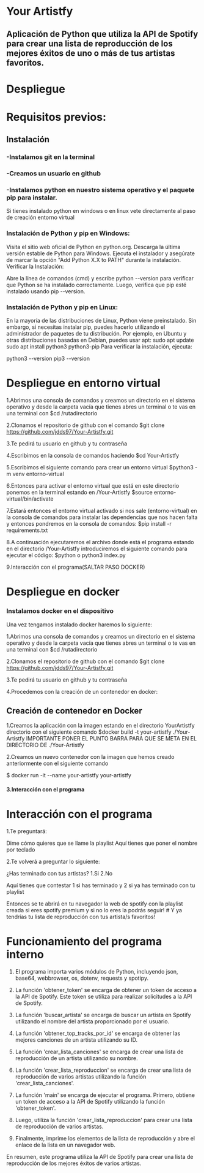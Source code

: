 # Your Artistfy
## Aplicación de Python que utiliza la API de Spotify para crear una lista de reproducción de los mejores éxitos de uno o más de tus artistas favoritos. 

# Despliegue

# Requisitos previos:
## Instalación 
### -Instalamos git en la terminal 
### -Creamos un usuario en github
### -Instalamos python en nuestro sistema operativo y el paquete pip para instalar.
Si tienes instalado python en windows o en linux vete directamente al paso de creación entorno virtual

### Instalación de Python y pip en Windows:

Visita el sitio web oficial de Python en python.org.
Descarga la última versión estable de Python para Windows.
Ejecuta el instalador y asegúrate de marcar la opción "Add Python X.X to PATH" durante la instalación.
Verificar la Instalación:

Abre la línea de comandos (cmd) y escribe python --version para verificar que Python se ha instalado correctamente.
Luego, verifica que pip esté instalado usando pip --version.

### Instalación de Python y pip en Linux:
En la mayoría de las distribuciones de Linux, Python viene preinstalado. Sin embargo, si necesitas instalar pip, puedes hacerlo utilizando el administrador de paquetes de tu distribución. Por ejemplo, en Ubuntu y otras distribuciones basadas en Debian, puedes usar apt:
sudo apt update
sudo apt install python3 python3-pip
Para verificar la instalación, ejecuta:

python3 --version
pip3 --version


# Despliegue en entorno virtual 

1.Abrimos una consola de comandos y creamos un directorio en el sistema operativo y desde la carpeta vacía que tienes abres un terminal o te vas en una terminal con $cd /rutadirectorio

2.Clonamos el repositorio de github con el comando $git clone https://github.com/jdds97/Your-Artistfy.git

3.Te pedirá tu usuario en github y tu contraseña

4.Escribimos en la consola de comandos haciendo 
$cd Your-Artistfy

5.Escribimos el siguiente comando para crear un entorno virtual
$python3 -m venv entorno-virtual

6.Entonces para activar el entorno virtual que está en este directorio ponemos en la terminal estando en /Your-Artistfy 
$source entorno-virtual/bin/activate

7.Estará entonces el entorno virtual activado si nos sale (entorno-virtual) en la consola de comandos para instalar las dependencias que nos hacen falta y entonces pondremos en la consola de comandos:
$pip install -r requirements.txt  

8.A continuación ejecutaremos el archivo donde está el programa estando en el directorio /Your-Artistfy introduciremos el siguiente comando para ejecutar el código:
$python o python3 index.py 

9.Interacción con el programa(SALTAR PASO DOCKER)

# Despliegue en docker 
### Instalamos docker en el dispositivo 
Una vez tengamos instalado docker haremos lo siguiente:

1.Abrimos una consola de comandos y creamos un directorio en el sistema operativo y desde la carpeta vacía que tienes abres un terminal o te vas en una terminal con $cd /rutadirectorio

2.Clonamos el repositorio de github con el comando $git clone https://github.com/jdds97/Your-Artistfy.git

3.Te pedirá tu usuario en github y tu contraseña

4.Procedemos con la creación de un contenedor en docker:

## Creación de contenedor en  Docker

1.Creamos la aplicación con la imagen estando en el directorio YourArtistfy directorio con el siguiente comando 
$docker build -t your-artistfy ./Your-Artistfy 
IMPORTANTE PONER EL PUNTO BARRA PARA QUE SE META EN EL DIRECTORIO DE ./Your-Artistfy  


2.Creamos un nuevo contenedor con la imagen que hemos creado anteriormente con el siguiente comando

$ docker run -it --name your-artistfy your-artistfy

#### 3.Interacción con el programa
# Interacción con el programa 
1.Te preguntará:

<p>
Dime cómo quieres que se llame la playlist
Aquí tienes que poner el nombre por teclado 
</p>

2.Te volverá a preguntar lo siguiente:

<p>¿Has terminado con tus artistas?
1.Si
2.No

Aquí tienes que contestar 1 si has terminado y 2 si ya has terminado con tu playlist
</p>
Entonces se te abrirá en tu navegador la web de spotify con la playlist creada si eres spotify premium y si no lo eres la podrás seguir!
# Y ya tendrías tu lista de reproducción con tus artista/s favoritos!

# Funcionamiento del programa interno

1. El programa importa varios módulos de Python, incluyendo json, base64, webbrowser, os, dotenv, requests y spotipy.

2. La función 'obtener_token' se encarga de obtener un token de acceso a la API de Spotify. Este token se utiliza para realizar solicitudes a la API de Spotify.

3. La función 'buscar_artista' se encarga de buscar un artista en Spotify utilizando el nombre del artista proporcionado por el usuario.

4. La función 'obtener_top_tracks_por_id' se encarga de obtener las mejores canciones de un artista utilizando su ID.

5. La función 'crear_lista_canciones' se encarga de crear una lista de reproducción de un artista utilizando su nombre.

6. La función 'crear_lista_reproduccion' se encarga de crear una lista de reproducción de varios artistas utilizando la función 'crear_lista_canciones'.

7. La función 'main' se encarga de ejecutar el programa. Primero, obtiene un token de acceso a la API de Spotify utilizando la función 'obtener_token'.

8. Luego, utiliza la función 'crear_lista_reproduccion' para crear una lista de reproducción de varios artistas.

9.  Finalmente, imprime los elementos de la lista de reproducción y abre el enlace de la lista en un navegador web.


En resumen, este programa utiliza la API de Spotify para crear una lista de reproducción de los mejores éxitos de varios artistas.
